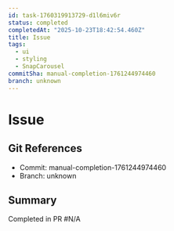 ```yaml
---
id: task-1760319913729-d1l6miv6r
status: completed
completedAt: "2025-10-23T18:42:54.460Z"
title: Issue
tags:
  - ui
  - styling
  - SnapCarousel
commitSha: manual-completion-1761244974460
branch: unknown
---
```


# Issue

## Git References
- Commit: manual-completion-1761244974460
- Branch: unknown

## Summary
Completed in PR #N/A
